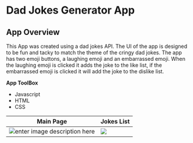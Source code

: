 # Dad Jokes Generator App

## App Overview

This App was created using a dad jokes API. The UI of the app is designed to be fun and tacky to match the theme of the cringy dad jokes. The app has two emoji buttons, a laughing emoji and an embarrassed emoji. When the laughing emoji is clicked it adds the joke to the like list, if the embarrassed emoji is clicked it will add the joke to the dislike list.

**App ToolBox**

 - Javascript
 - HTML
 - CSS

| Main Page | Jokes List |
|--|--|
| ![enter image description here](https://i.imgur.com/hwKIrPZ.png) | ![](https://i.imgur.com/tk3JjEp.png) |